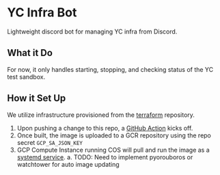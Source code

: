 # YC Infra Bot
Lightweight discord bot for managing YC infra from Discord.

## What it Do
For now, it only handles starting, stopping, and checking status of the YC test sandbox.

## How it Set Up
We utilize infrastructure provisioned from the [terraform](../../terraform) repository.

1. Upon pushing a change to this repo, a [GitHub Action](.github/workflows/build.yml) kicks off.
2. Once built, the image is uploaded to a GCR repository using the repo secret `GCP_SA_JSON_KEY`
3. GCP Compute Instance running COS will pull and run the image as a [systemd service](../../terraform/workspaces/yc-toolbox/templates/cloud-init.yml.tpl).
    a. TODO: Need to implement pyorouboros or watchtower for auto image updating
